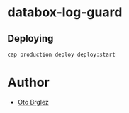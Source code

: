 # databox-log-guard

## Deploying

    cap production deploy deploy:start

# Author
- [Oto Brglez](https://github.com/otobrglez)
